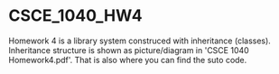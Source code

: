 # CSCE_1040_HW4
Homework 4 is a library system construced with inheritance (classes). 
Inheritance structure is shown as picture/diagram in 'CSCE 1040 Homework4.pdf'. That is also where you can find the suto code.
